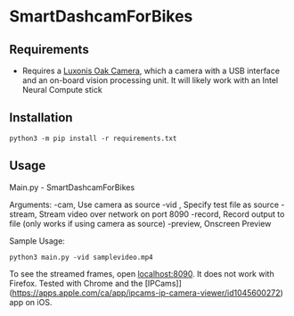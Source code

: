 # SmartDashcamForBikes

## Requirements

- Requires a [Luxonis Oak Camera](https://store.opencv.ai/), which a camera with a USB interface and an on-board vision processing unit.  It will likely work with an Intel Neural Compute stick

## Installation

```
python3 -m pip install -r requirements.txt
```

## Usage

Main.py - SmartDashcamForBikes

Arguments:
-cam, Use camera as source
-vid <filename>, Specify test file as source
-stream, Stream video over network on port 8090
-record, Record output to file (only works if using camera as source)
-preview, Onscreen Preview

Sample Usage:

```
python3 main.py -vid samplevideo.mp4
```

To see the streamed frames, open [localhost:8090](http://localhost:8090).  It does not work with Firefox.  Tested with Chrome and the [IPCams]](https://apps.apple.com/ca/app/ipcams-ip-camera-viewer/id1045600272) app on iOS.